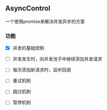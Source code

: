 <!--
 * @Author: zhaocongcong
 * @LastEditors: zhaocongcong
 * @Date: 2021-11-22 20:43:44
 * @LastEditTime: 2021-12-06 20:48:58
 * @Description: 
-->
## AsyncControl

一个使用promise来解决并发异步的方案

### 功能

- [x] 并发的基础控制
- [ ] 并发发生时，向并发池子中继续添加并发请求
- [ ] 每次添加新请求时，监听回调
- [ ] 重试机制
- [ ] 跳过机制
- [ ] 暂停机制

